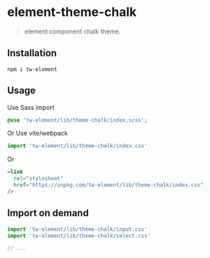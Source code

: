 # element-theme-chalk

> element component chalk theme.

## Installation

```shell
npm i tw-element
```

## Usage

Use Sass import

```css
@use 'tw-element/lib/theme-chalk/index.scss';
```

Or Use vite/webpack

```javascript
import 'tw-element/lib/theme-chalk/index.css'
```

Or

```html
<link
  rel="stylesheet"
  href="https://unpkg.com/tw-element/lib/theme-chalk/index.css"
/>
```

## Import on demand

```javascript
import 'tw-element/lib/theme-chalk/input.css'
import 'tw-element/lib/theme-chalk/select.css'

// ...
```
